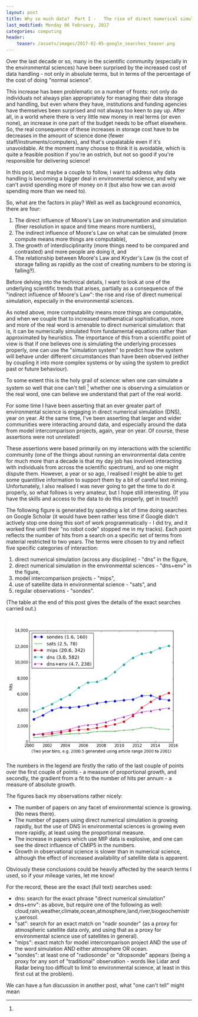 ```yaml
---
layout: post
title: Why so much data?  Part I -   The rise of direct numerical simulation
last_modified: Monday 06 February, 2017
categories: computing
header:
    teaser: /assets/images/2017-02-05-google_searches_teaser.png
---
```

Over the last decade or so, many in the scientific community (especially in the environmental sciences) have been surprised by the increased cost of data handling - not only in absolute terms, but in terms of the percentage of the cost of doing "normal science".

This increase has been problematic on a number of fronts: not only do individuals not always plan appropriately for managing their data storage and handling, but even where they have, institutions and funding agencies have themselves been surprised and not always too keen to pay up. After all, in a world where there is very little new money in real terms (or even none), an increase in one part of the budget needs to be offset elsewhere. So, the real consequence of these increases in storage cost have to be decreases in the amount of science done (fewer staff/instruments/computers), and that's unpalatable even if it's unavoidable. At the moment many choose to think it is avoidable, which is quite a feasible position if you're an ostrich, but not so good if you're responsible for delivering science!

In this post, and maybe a couple to follow, I want to address why data handling is becoming a bigger deal in environmental science, and why we can't avoid spending more of money on it (but also how we can avoid spending more than we need to).

So, what are the factors in play? Well as well as background economics, there are four:
1. The direct influence of Moore's Law on instrumentation and simulation (finer resolution in space and time means more numbers),
1. The indirect influence of Moore's Law on what can be simulated (more compute means more things are computable),
1. The growth of interdisciplinarity (more things need to be compared and contrasted) and more people are doing it, and
1. The relationship between Moore's Law and Kryder's Law (is the cost of storage falling as rapidly as the cost of creating numbers to be storing is falling?).

Before delving into the technical details, I want to look at one of the underlying scientific trends that arises, partially as a consequence of the "indirect influence of Moore's Law": the rise and rise of direct numerical simulation, especially in the environmental sciences.

As noted above, more computability means more things are computable, and when we couple that to increased mathematical sophistication, more and more of the real word is amenable to direct numerical simulation: that is, it can be numerically simulated from fundamental equations rather than approximated by heuristics. The importance of this from a scientific point of view is that if one believes one is simulating the underlying processes properly, one can use the "simulation system" to predict how the system will behave under different circumstances than have been observed (either by coupling it into more complex systems or by using the system to predict past or future behaviour).

To some extent this is the holy grail of science: when one can simulate a system so well that one can't tell [^1] whether one is observing a simulation or the real word, one can believe we understand that part of the real world.

For some time I have been asserting that an ever greater part of environmental science is engaging in direct numerical simulation (DNS), year on year. At the same time, I've been asserting that larger and wider communities were interacting around data, and especially around the data from model intercomparison projects, again, year on year. Of course, these assertions were not unrelated!

These assertions were based primarily on my interactions with the scientific community (one of the things about running an environmental data centre for much more than a decade is that my day job has involved interacting with individuals from across the scientific spectrum), and so one might dispute them. However, a year or so ago, I realised I might be able to get some quantitive information to support them by a bit of careful text mining. Unfortunately, I also realised I was never going to get the time to do it properly, so what follows is very amateur, but I hope still interesting. (If you have the skills and access to the data to do this properly, get in touch!)

The following figure is generated by spending a lot of time doing searches on Google Scholar (it would have been rather less time if Google didn't actively stop one doing this sort of work programmatically - I did try, and it worked fine until their "no robot code" stopped me in my tracks). Each point reflects the number of hits from a  search on a specific set of terms from material restricted to two years.  The terms were chosen to try and reflect five specific categories of interaction:
1. direct numerical simulation (across any discipline) - "dns" in the figure,
1. direct numerical simulation in the environmental sciences - "dns+env" in the figure,
1. model intercomparison projects - "mips",
1. use of satellite data in environmental science  - "sats", and
1. regular observations - "sondes".

(The table at the end of this post gives the details of the exact searches carried out.)

![Image: IMAGE: static/2017/02/05/google_searches.png ](/assets/images/2017-02-05-google_searches.png)

The numbers in the legend are firstly the ratio of the last couple of points over the first couple of points - a measure of proportional growth, and secondly, the gradient from a fit to the number of hits per annum - a measure of absolute growth.

The figures back my observations rather nicely:
* The number of papers on any facet of environmental science is growing. (No news there).
* The number of papers using direct numerical simulation is growing rapidly, but the use of DNS in environmental sciences is growing even more rapidly, at least using the proportional measure.
* The increase in papers which use MIP data is explosive, and one can see the direct influence of CMIP5 in the numbers.
* Growth in observational science is slower than in numerical science, although the effect of increased availability of satellite data is apparent.

Obviously these conclusions could be heavily affected by the search terms I used, so if your mileage varies, let me know!

For the record, these are the exact (full text) searches used:
* dns: search for the exact phrase "direct numerical simulation"
* dns+env": as above, but require one of the following as well: cloud,rain,weather,climate,ocean,atmosphere,land,river,biogeochemistry,aerosol.
* "sat": search for an exact match on "nadir sounder" (as a proxy for atmospheric satellite data only, and using that as a proxy for environmental science use of satellites in general).
* "mips": exact match for model intercomparison project AND the use of the word simulation AND either atmosphere OR ocean.
* "sondes": at least one of "radiosonde" or "dropsonde" appears (being a proxy for any sort of "traditional" observation - words like Lidar and Radar being too difficult to limit to environmental science, at least in this first cut at the problem).

[^1]:
We can have a fun discussion in another post, what "one can't tell" might mean
